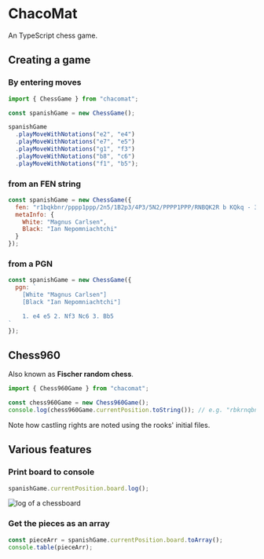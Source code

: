 # ChacoMat

An TypeScript chess game.

## Creating a game

### By entering moves

```javascript
import { ChessGame } from "chacomat";

const spanishGame = new ChessGame();

spanishGame
  .playMoveWithNotations("e2", "e4")
  .playMoveWithNotations("e7", "e5")
  .playMoveWithNotations("g1", "f3")
  .playMoveWithNotations("b8", "c6")
  .playMoveWithNotations("f1", "b5");
```

### from an FEN string

```javascript
const spanishGame = new ChessGame({
  fen: "r1bqkbnr/pppp1ppp/2n5/1B2p3/4P3/5N2/PPPP1PPP/RNBQK2R b KQkq - 3 3",
  metaInfo: {
    White: "Magnus Carlsen",
    Black: "Ian Nepomniachtchi"
  }
});
```

### from a PGN

```javascript
const spanishGame = new ChessGame({
  pgn: `
    [White "Magnus Carlsen"]
    [Black "Ian Nepomniachtchi"]

    1. e4 e5 2. Nf3 Nc6 3. Bb5
`
});
```

## Chess960

Also known as **Fischer random chess**.

```javascript
import { Chess960Game } from "chacomat";

const chess960Game = new Chess960Game();
console.log(chess960Game.currentPosition.toString()); // e.g. "rbkrnqbn/pppppppp/8/8/8/8/PPPPPPPP/RBKRNQBN w ADad - 0 1"
```

Note how castling rights are noted using the rooks' initial files.

## Various features

### Print board to console

```javascript
spanishGame.currentPosition.board.log();
```

![log of a chessboard](https://i.imgur.com/96BdDi8.png "game.logBoard()")

### Get the pieces as an array

```javascript
const pieceArr = spanishGame.currentPosition.board.toArray();
console.table(pieceArr);
```